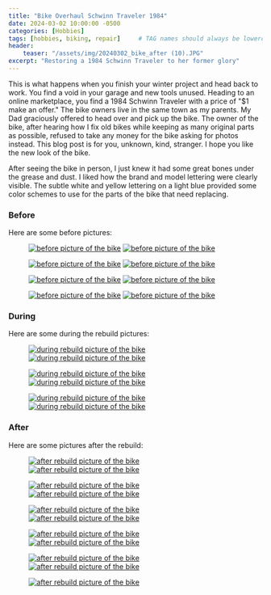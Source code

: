 ```yaml
---
title: "Bike Overhaul Schwinn Traveler 1984"
date: 2024-03-02 10:00:00 -0500
categories: [Hobbies]
tags: [hobbies, biking, repair]     # TAG names should always be lowercase
header:
    teaser: "/assets/img/20240302_bike_after (10).JPG"
excerpt: "Restoring a 1984 Schwinn Traveler to her former glory"
---
```


This is what happens when you finish your winter project and head back to work. You find a void in your garage and new tools unused. Heading to an online marketplace, you find a 1984 Schwinn Traveler with a price of "$1 make an offer." The bike owners live in the same town as my parents. My Dad graciously offered to head over and pick up the bike. The owner of the bike, after hearing how I fix old bikes while keeping as many original parts as possible, refused to take any money for the bike asking for photos instead. This blog post is for you, unknown, kind, stranger. I hope you like the new look of the bike. 

After seeing the bike in person, I just knew it had some great bones under the grease and dust. I liked how the brand and model lettering were clearly visible. The subtle white and yellow lettering on a light blue provided some color schemes to use for the parts of the bike that need replacing.

### Before
Here are some before pictures:

<figure class="half">
    <a href="/assets/img/20240302_bike_before (1).JPG"><img src="/assets/img/20240302_bike_before (1).JPG" alt="before picture of the bike"></a>
    <a href="/assets/img/20240302_bike_before (2).JPG"><img src="/assets/img/20240302_bike_before (2).JPG" alt="before picture of the bike"></a>
</figure>

<figure class="half">
    <a href="/assets/img/20240302_bike_before (3).JPG"><img src="/assets/img/20240302_bike_before (3).JPG" alt="before picture of the bike"></a>
    <a href="/assets/img/20240302_bike_before (7).JPG"><img src="/assets/img/20240302_bike_before (7).JPG" alt="before picture of the bike"></a>
</figure>

<figure class="half">
    <a href="/assets/img/20240302_bike_before (6).JPG"><img src="/assets/img/20240302_bike_before (6).JPG" alt="before picture of the bike"></a>
    <a href="/assets/img/20240302_bike_before (5).JPG"><img src="/assets/img/20240302_bike_before (5).JPG" alt="before picture of the bike"></a>
</figure>

<figure class="half">
    <a href="/assets/img/20240302_bike_before (4).JPG"><img src="/assets/img/20240302_bike_before (4).JPG" alt="before picture of the bike"></a>
    <a href="/assets/img/20240302_bike_before (8).JPG"><img src="/assets/img/20240302_bike_before (8).JPG" alt="before picture of the bike"></a>
</figure>

### During
Here are some during the rebuild pictures:

<figure class="half">
    <a href="/assets/img/20240302_bike_during (1).jpg"><img src="/assets/img/20240302_bike_during (1).jpg" alt="during rebuild picture of the bike"></a>
    <a href="/assets/img/20240302_bike_during (2).jpg"><img src="/assets/img/20240302_bike_during (2).jpg" alt="during rebuild picture of the bike"></a>
</figure>

<figure class="half">
    <a href="/assets/img/20240302_bike_during (4).JPG"><img src="/assets/img/20240302_bike_during (4).JPG" alt="during rebuild picture of the bike"></a>
    <a href="/assets/img/20240302_bike_during (3).JPG"><img src="/assets/img/20240302_bike_during (3).JPG" alt="during rebuild picture of the bike"></a>
</figure>

<figure class="half">
    <a href="/assets/img/20240302_bike_during (5).JPG"><img src="/assets/img/20240302_bike_during (5).JPG" alt="during rebuild picture of the bike"></a>
    <a href="/assets/img/20240302_bike_during (6).JPG"><img src="/assets/img/20240302_bike_during (6).JPG" alt="during rebuild picture of the bike"></a>
</figure>

### After
Here are some pictures after the rebuild:

<figure class="half">
    <a href="/assets/img/20240302_bike_after (3).JPG"><img src="/assets/img/20240302_bike_after (3).JPG" alt="after rebuild picture of the bike"></a>
    <a href="/assets/img/20240302_bike_after (4).JPG"><img src="/assets/img/20240302_bike_after (4).JPG" alt="after rebuild picture of the bike"></a>
</figure>

<figure class="half">
    <a href="/assets/img/20240302_bike_after (6).JPG"><img src="/assets/img/20240302_bike_after (6).JPG" alt="after rebuild picture of the bike"></a>
    <a href="/assets/img/20240302_bike_after (7).JPG"><img src="/assets/img/20240302_bike_after (7).JPG" alt="after rebuild picture of the bike"></a>
</figure>

<figure class="half">
    <a href="/assets/img/20240302_bike_after (11).JPG"><img src="/assets/img/20240302_bike_after (11).JPG" alt="after rebuild picture of the bike"></a>
    <a href="/assets/img/20240302_bike_after (8).JPG"><img src="/assets/img/20240302_bike_after (8).JPG" alt="after rebuild picture of the bike"></a>
</figure>

<figure class="half">
    <a href="/assets/img/20240302_bike_after (9).JPG"><img src="/assets/img/20240302_bike_after (9).JPG" alt="after rebuild picture of the bike"></a>
    <a href="/assets/img/20240302_bike_after (10).JPG"><img src="/assets/img/20240302_bike_after (10).JPG" alt="after rebuild picture of the bike"></a>
</figure>

<figure class="half">
    <a href="/assets/img/20240302_bike_after (2).JPG"><img src="/assets/img/20240302_bike_after (2).JPG" alt="after rebuild picture of the bike"></a>
    <a href="/assets/img/20240302_bike_after (12).JPG"><img src="/assets/img/20240302_bike_after (12).JPG" alt="after rebuild picture of the bike"></a>
</figure>

<figure>
    <a href="/assets/img/20240302_bike_after (1).JPG"><img src="/assets/img/20240302_bike_after (1).JPG" alt="after rebuild picture of the bike"></a>
</figure>